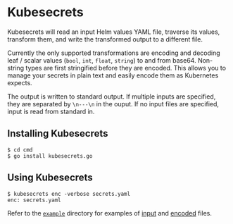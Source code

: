 # Kubesecrets

Kubesecrets will read an input Helm values YAML file, traverse its values, transform them, and write the transformed output to a different file.

Currently the only supported transformations are encoding and decoding leaf / scalar values (`bool`, `int`, `float`, `string`) to and from base64. Non-string types are first stringified before they are encoded. This allows you to manage your secrets in plain text and easily encode them as Kubernetes expects.

The output is written to standard output. If multiple inputs are specified, they are separated by `\n---\n` in the ouput. If no input files are specified, input is read from standard in.

## Installing Kubesecrets

```
$ cd cmd
$ go install kubesecrets.go
```

## Using Kubesecrets

```
$ kubesecrets enc -verbose secrets.yaml
enc: secrets.yaml
```

Refer to the [`example`](https://github.com/bww/kubesecrets/tree/master/example) directory for examples of [input](https://github.com/bww/kubesecrets/blob/master/example/secrets.yaml) and [encoded](https://github.com/bww/kubesecrets/blob/master/example/secrets.enc.yaml) files.
